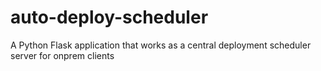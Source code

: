 # auto-deploy-scheduler
A Python Flask application that works as a central deployment scheduler server for onprem clients
